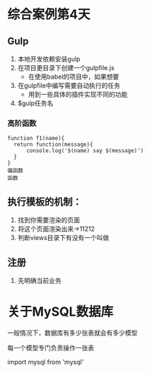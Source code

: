 # 综合案例第4天
## Gulp
1. 本地开发依赖安装gulp
2. 在项目更目录下创建一个gulpfile.js
	- 在使用babel的项目中，如果想要
3. 在gulpfile中编写需要自动执行的任务
	- 用到一些具体的插件实现不同的功能 
4. $gulp任务名

### 高阶函数
	function f1(name){
	  return function(message){
	      console.log('$(name) say $(message)')
	  }
	}
    偏函数
	函数
## 执行模板的机制：
1. 找到你需要渲染的页面
2. 将这个页面渲染出来->11212
3. 判断views目录下有没有一个叫做
## 注册
1. 先明确当前业务

# 关于MySQL数据库
一般情况下，数据库有多少张表就会有多少模型

每一个模型专门负责操作一张表

import mysql from 'mysql'


